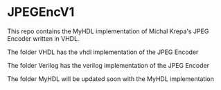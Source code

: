# JPEGEncV1


This repo contains the MyHDL implementation of Michal Krepa's JPEG Encoder written in VHDL.

The folder VHDL has the vhdl implementation of the JPEG Encoder

The folder Verilog has the verilog implementation of the JPEG Encoder

The folder MyHDL will be updated soon with the MyHDL implementation
